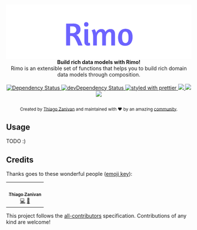 <img src="https://raw.githubusercontent.com/thiagozf/rimo/master/rimo.png" alt="rimo banner" align="center" />

<br />

<div align="center"><strong>Build rich data models with Rimo!</strong></div>
<div align="center">Rimo is an extensible set of functions that helps you to build rich domain data models through composition.</div>

<br />

<div align="center">
  <!-- Dependency Status -->
  <a href="https://david-dm.org/thiagozf/rimo">
    <img src="https://david-dm.org/thiagozf/rimo.svg" alt="Dependency Status" />
  </a>
  <!-- devDependency Status -->
  <a href="https://david-dm.org/thiagozf/rimo#info=devDependencies">
    <img src="https://david-dm.org/thiagozf/rimo/dev-status.svg" alt="devDependency Status" />
  </a>
  <!-- Prettier -->
  <a href="https://github.com/prettier/prettier">
    <img src="https://img.shields.io/badge/styled_with-prettier-ff69b4.svg" alt="styled with prettier" />
  </a>
  <!-- Snyk -->
  <a href="https://snyk.io/test/github/thiagozf/rimo">
    <img src="https://snyk.io/test/github/thiagozf/rimo/badge.svg" />
  </a>
  <!-- Travis -->
  <a href="https://travis-ci.org/thiagozf/rimo">
    <img src="https://img.shields.io/travis/thiagozf/rimo.svg" />
  </a>
  <!-- Coveralls -->
  <a href="https://coveralls.io/github/thiagozf/rimo">
    <img src="https://img.shields.io/coveralls/thiagozf/rimo.svg" />
  </a>
</div>

<br />
<div align="center">
  <sub>Created by <a href="https://github.com/thiagozf">Thiago Zanivan</a> and maintained with ❤️ by an amazing <a href="#credits">community</a>.</sub>
</div>

## Usage

TODO :)

## Credits

Thanks goes to these wonderful people ([emoji key](https://allcontributors.org/docs/en/emoji-key)):

<!-- ALL-CONTRIBUTORS-LIST:START - Do not remove or modify this section -->
<!-- prettier-ignore-start -->
<!-- markdownlint-disable -->
<table>
  <tr>
    <td align="center"><a href="http://thiagozf.com"><img src="https://avatars2.githubusercontent.com/u/4684137?v=4" width="100px;" alt=""/><br /><sub><b>Thiago Zanivan</b></sub></a><br /><a href="https://github.com/thiagozf/rimo/commits?author=thiagozf" title="Code">💻</a> <a href="#tool-thiagozf" title="Tools">🔧</a></td>
  </tr>
</table>

<!-- markdownlint-enable -->
<!-- prettier-ignore-end -->

<!-- ALL-CONTRIBUTORS-LIST:END -->

This project follows the [all-contributors](https://github.com/kentcdodds/all-contributors) specification. Contributions of any kind are welcome!

